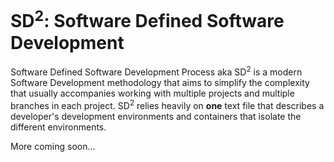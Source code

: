 # SD<sup>2</sup>: Software Defined Software Development
Software Defined Software Development Process aka SD<sup>2</sup> is a modern Software Development methodology that aims to simplify the complexity that usually accompanies working with multiple projects and multiple branches in each project. SD<sup>2</sup> relies heavily on **one** text file that describes a developer's development environments and containers that isolate the different environments. 

More coming soon...
